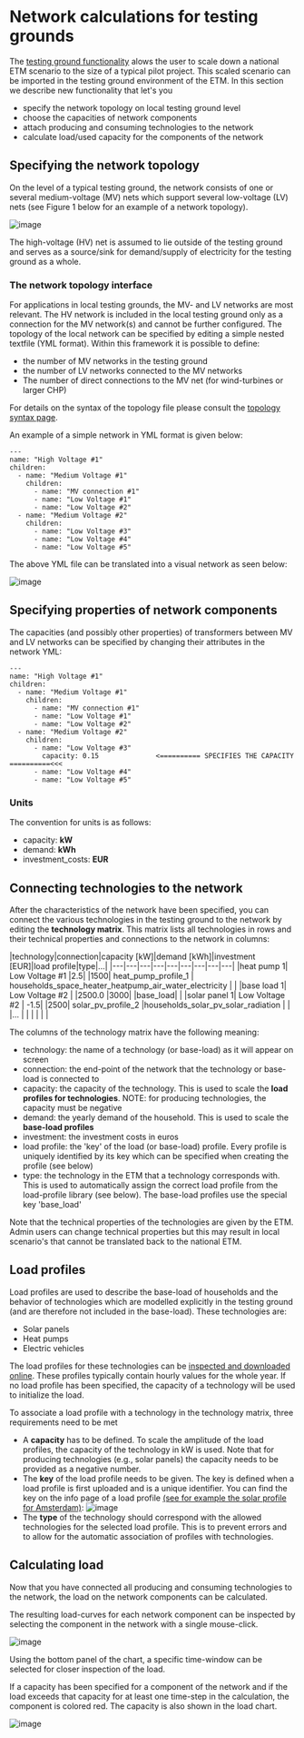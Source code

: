 # Network calculations for testing grounds

The [testing ground functionality](testing_ground.md) alows the user to scale down a national ETM scenario to the size of a typical pilot project. This scaled scenario can be imported in the testing ground environment of the ETM. In this section we describe new functionality that let's you

* specify the network topology on local testing ground level
* choose the capacities of network components
* attach producing and consuming technologies to the network
* calculate load/used capacity for the components of the network

## Specifying the network topology

On the level of a typical testing ground, the network consists of one or several medium-voltage (MV) nets which support several low-voltage (LV) nets (see Figure 1 below for an example of a network topology).

![image](https://raw.githubusercontent.com/quintel/documentation/master/images/network.png "Example of a network")

The high-voltage (HV) net is assumed to lie outside of the testing ground and serves as a source/sink for demand/supply of electricity for the testing ground as a whole.

### The network topology interface

For applications in local testing grounds, the MV- and LV networks are most relevant. The HV network is included in the local testing ground only as a connection for the MV network(s) and cannot be further configured. The topology of the local network can be specified by editing a simple nested textfile (YML format). Within this framework it is possible to define:

* the number of MV networks in the testing ground
* the number of LV networks connected to the MV networks
* The number of direct connections to the MV net (for wind-turbines or larger CHP)

For details on the syntax of the topology file please consult the [topology syntax page](https://github.com/quintel/documentation#topology-syntax).

An example of a simple network in YML format is given below:

```
---
name: "High Voltage #1"
children:
  - name: "Medium Voltage #1"
    children:
      - name: "MV connection #1"
      - name: "Low Voltage #1"
      - name: "Low Voltage #2"
  - name: "Medium Voltage #2"
    children:
      - name: "Low Voltage #3"
      - name: "Low Voltage #4"
      - name: "Low Voltage #5"
```
The above YML file can be translated into a visual network as seen below:

![image](https://raw.githubusercontent.com/quintel/documentation/master/images/20150409_topology.png)

## Specifying properties of network components

The capacities (and possibly other properties) of transformers between MV and LV networks can be specified by changing their attributes in the network YML:

```
---
name: "High Voltage #1"
children:
  - name: "Medium Voltage #1"
    children:
      - name: "MV connection #1"
      - name: "Low Voltage #1"
      - name: "Low Voltage #2"
  - name: "Medium Voltage #2"
    children:
      - name: "Low Voltage #3"
        capacity: 0.15              <========== SPECIFIES THE CAPACITY ==========<<<
      - name: "Low Voltage #4"
      - name: "Low Voltage #5"

```
### Units
The convention for units is as follows:

* capacity: **kW**
* demand: **kWh**
* investment_costs: **EUR**

## Connecting technologies to the network

After the characteristics of the network have been specified, you can connect the various technologies in the testing ground to the network by editing the **technology matrix**. This matrix lists all technologies in rows and their technical properties and connections to the network in columns:

|technology|connection|capacity [kW]|demand [kWh]|investment [EUR]|load profile|type|...|
|---|---|---|---|---|---|---|---|---|
|heat pump 1| Low Voltage #1  |2.5| |1500| heat_pump_profile_1  | households_space_heater_heatpump_air_water_electricity | |
|base load 1| Low Voltage #2  | |2500.0 |3000|   |base_load| |
|solar panel 1| Low Voltage #2 | -1.5| |2500| solar_pv_profile_2  |households_solar_pv_solar_radiation | |
|...   |   |   |   |  | |

The columns of the technology matrix have the following meaning:

* technology: the name of a technology (or base-load) as it will appear on screen
* connection: the end-point of the network that the technology or base-load is connected to
* capacity: the capacity of the technology. This is used to scale the **load profiles for technologies**. NOTE: for producing technologies, the capacity must be negative
* demand: the yearly demand of the household. This is used to scale the **base-load profiles**
* investment: the investment costs in euros
* load profile: the 'key' of the load (or base-load) profile. Every profile is uniquely identified by its key which can be specified when creating the profile (see below)
* type: the technology in the ETM that a technology corresponds with. This is used to automatically assign the correct load profile from the load-profile library (see below). The base-load profiles use the special key 'base_load'

Note that the technical properties of the technologies are given by the ETM. Admin users can change technical properties but this may result in local scenario's that cannot be translated back to the national ETM.

## Load profiles

Load profiles are used to describe the base-load of households and the behavior of technologies which are modelled explicitly in the testing ground (and are therefore not included in the base-load). These technologies are:

* Solar panels
* Heat pumps
* Electric vehicles

The load profiles for these technologies can be [inspected and downloaded online](http://ivy.et-engine.com/load_profiles). 
These profiles typically contain hourly values for the whole year. If no load profile has been specified, the capacity of a technology will be used to initialize the load.

To associate a load profile with a technology in the technology matrix, three requirements need to be met

* A **capacity** has to be defined. To scale the amplitude of the load profiles, the capacity of the technology in kW is used. Note that for producing technologies (e.g., solar panels) the capacity needs to be provided as a negative number.
* The **key** of the load profile needs to be given. The key is defined when a load profile is first uploaded and is a unique identifier. You can find the key on the info page of a load profile [(see for example the solar profile for Amsterdam)](http://ivy.et-engine.com/load_profiles/225): 
![image](https://raw.githubusercontent.com/quintel/documentation/master/images/load_profile_key.png)
* The **type** of the technology should correspond with the allowed technologies for the selected load profile. This is to prevent errors and to allow for the automatic association of profiles with technologies.

## Calculating load

Now that you have connected all producing and consuming technologies to the network, the load on the network components can be calculated. 

The resulting load-curves for each network component can be inspected by selecting the component in the network with a single mouse-click.

![image](https://raw.githubusercontent.com/quintel/documentation/master/images/20150410_load_chart.png)

Using the bottom panel of the chart, a specific time-window can be selected for closer inspection of the load.

If a capacity has been specified for a component of the network and if the load exceeds that capacity for at least one time-step in the calculation, the component is colored red. The capacity is also shown in the load chart.

![image](https://raw.githubusercontent.com/quintel/documentation/master/images/20150410_load_chart_capacity.png)
